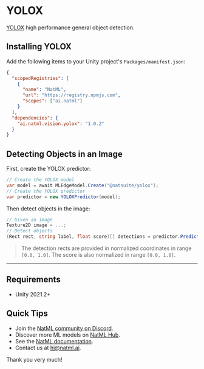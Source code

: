 # YOLOX
[YOLOX](https://arxiv.org/abs/2107.08430) high performance general object detection.

## Installing YOLOX
Add the following items to your Unity project's `Packages/manifest.json`:
```json
{
  "scopedRegistries": [
    {
      "name": "NatML",
      "url": "https://registry.npmjs.com",
      "scopes": ["ai.natml"]
    }
  ],
  "dependencies": {
    "ai.natml.vision.yolox": "1.0.2"
  }
}
```

## Detecting Objects in an Image
First, create the YOLOX predictor:
```csharp
// Create the YOLOX model
var model = await MLEdgeModel.Create("@natsuite/yolox");
// Create the YOLOX predictor
var predictor = new YOLOXPredictor(model);
```

Then detect objects in the image:
```csharp
// Given an image
Texture2D image = ...;
// Detect objects
(Rect rect, string label, float score)[] detections = predictor.Predict(image);
```

> The detection rects are provided in normalized coordinates in range `[0.0, 1.0]`. The score is also normalized in range `[0.0, 1.0]`.
___

## Requirements
- Unity 2021.2+

## Quick Tips
- Join the [NatML community on Discord](https://natml.ai/community).
- Discover more ML models on [NatML Hub](https://hub.natml.ai).
- See the [NatML documentation](https://docs.natml.ai/natml).
- Contact us at [hi@natml.ai](mailto:hi@natml.ai).

Thank you very much!